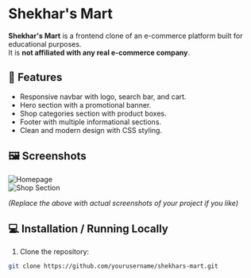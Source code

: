 
# Shekhar's Mart

**Shekhar's Mart** is a frontend clone of an e-commerce platform built for educational purposes.  
It is **not affiliated with any real e-commerce company**.  

## 📌 Features

- Responsive navbar with logo, search bar, and cart.  
- Hero section with a promotional banner.  
- Shop categories section with product boxes.  
- Footer with multiple informational sections.  
- Clean and modern design with CSS styling.  

## 🖼 Screenshots

![Homepage](images/hero_image.jpg)  
![Shop Section](images/box1_image.jpg)  

*(Replace the above with actual screenshots of your project if you like)*

## 💻 Installation / Running Locally

1. Clone the repository:  
```bash
git clone https://github.com/yourusername/shekhars-mart.git
